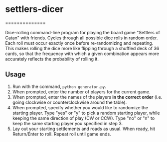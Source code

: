 # settlers-dicer
==============

Dice-rolling command-line program for playing the board game "Settlers of Catan" with friends.  Cycles through all possible dice rolls in random order.  Each roll must occur exactly once before re-randomizing and repeating.  This makes rolling the dice more like flipping through a shuffled deck of 36 cards, so that the frequency with which a given combination appears more accurately reflects the probability of rolling it.

## Usage

1. Run with the command, ```python generator.py```.
2. When prompted, enter the number of players for the current game.
3. When prompted, enter the names of the players **in the correct order** (i.e. going clockwise or counterclockwise around the table).
4. When prompted, specify whether you would like to randomize the starting player.  Type "yes" or "y" to pick a random starting player, while keeping the same direction of play (CW or CCW).  Type "no" or "n" to keep the same starting player you specified in step 3.
5. Lay out your starting settlements and roads as usual.  When ready, hit Return/Enter to roll.  Repeat roll until game ends.
